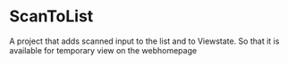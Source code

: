 # ScanToList
A project that adds scanned input to the list and to Viewstate. So that it is available for temporary view on the webhomepage
